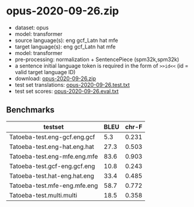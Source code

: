 # opus-2020-09-26.zip

* dataset: opus
* model: transformer
* source language(s): eng gcf_Latn hat mfe
* target language(s): eng gcf_Latn hat mfe
* model: transformer
* pre-processing: normalization + SentencePiece (spm32k,spm32k)
* a sentence initial language token is required in the form of `>>id<<` (id = valid target language ID)
* download: [opus-2020-09-26.zip](https://object.pouta.csc.fi/Tatoeba-MT-models/cpf-cpf/opus-2020-09-26.zip)
* test set translations: [opus-2020-09-26.test.txt](https://object.pouta.csc.fi/Tatoeba-MT-models/cpf-cpf/opus-2020-09-26.test.txt)
* test set scores: [opus-2020-09-26.eval.txt](https://object.pouta.csc.fi/Tatoeba-MT-models/cpf-cpf/opus-2020-09-26.eval.txt)

## Benchmarks

| testset               | BLEU  | chr-F |
|-----------------------|-------|-------|
| Tatoeba-test.eng-gcf.eng.gcf 	| 5.3 	| 0.231 |
| Tatoeba-test.eng-hat.eng.hat 	| 27.3 	| 0.503 |
| Tatoeba-test.eng-mfe.eng.mfe 	| 83.6 	| 0.903 |
| Tatoeba-test.gcf-eng.gcf.eng 	| 10.8 	| 0.243 |
| Tatoeba-test.hat-eng.hat.eng 	| 33.4 	| 0.485 |
| Tatoeba-test.mfe-eng.mfe.eng 	| 58.7 	| 0.772 |
| Tatoeba-test.multi.multi 	| 18.5 	| 0.358 |

